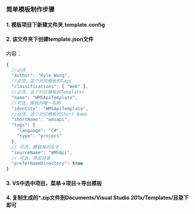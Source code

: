 ### 简单模板制作步骤

#### 1. 模板项目下新建文件夹.template.config

#### 2. 该文件夹下创建template.json文件

内容：

``` javascript
{
  //必须 
  "author": "Kyle Wong",
  //必须，这个对应模板的Tags 
  "classifications": [ "Web" ],
  //必须，这个对应模板的Templates 
  "name": "WMSApiTemplate",
  //可选，模板的唯一名称
  "identity": "WMSApiTemplate",
  //必须，这个对应模板的Short Name 
  "shortName": "wmsapi",
  "tags": {
    "language": "C#",
    "type": "project"
  },
  // 可选，要替换的名字
  "sourceName": "WMSApi",
  // 可选，添加目录 
  "preferNameDirectory": true
}
```



#### 3. VS中选中项目，菜单->项目->导出模板

#### 4. 复制生成的*.zip文件到Documents/Visual Studio 201x/Templates/目录下即可

